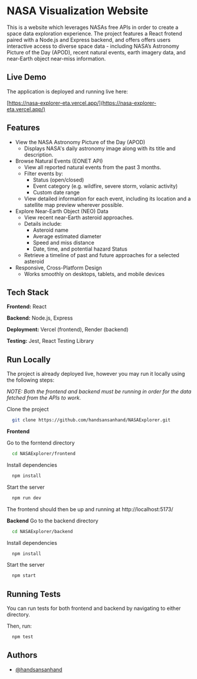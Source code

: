 
# NASA Visualization Website

This is a website which leverages NASAs free APIs in order to create a space data exploration experience. The project features a React frotend paired with a Node.js and Express backend, and offers offers users interactive access to diverse space data - including NASA’s Astronomy Picture of the Day (APOD), recent natural events, earth imagery data, and near-Earth object near-miss information.

## Live Demo
The application is deployed and running live here:

[https://nasa-explorer-eta.vercel.app/](https://nasa-explorer-eta.vercel.app/)
## Features

- View the NASA Astronomy Picture of the Day (APOD)
    - Displays NASA's daily astronomy image along with its title and description.
- Browse Natural Events (EONET API)
    - View all reported natural events from the past 3 months.
    - Filter events by:
        - Status (open/closed)
        - Event category (e.g. wildfire, severe storm, volanic activity)
        - Custom date range
    - View detailed information for each event, including its location and a satellite map preview wherever possible.
- Explore Near-Earth Object (NEO) Data
    - View recent near-Earth asteroid approaches.
    - Details include:
        - Asteroid name
        - Average estimated diameter
        - Speed and miss distance
        - Date, time, and potential hazard Status
    - Retrieve a timeline of past and future approaches for a selected asteroid
- Responsive, Cross-Platform Design
    - Works smoothly on desktops, tablets, and mobile devices


## Tech Stack

**Frontend:** React

**Backend:** Node.js, Express

**Deployment:** Vercel (frontend), Render (backend)

**Testing:** Jest, React Testing Library


## Run Locally

The project is already deployed live, however you may run it locally using the following steps:

*NOTE: Both the frontend and backend must be running in order for the data fetched from the APIs to work.*

Clone the project

```bash
  git clone https://github.com/handsansanhand/NASAExplorer.git
```


**Frontend**

Go to the forntend directory

```bash
  cd NASAExplorer/frontend
```

Install dependencies

```bash
  npm install
```

Start the server

```bash
  npm run dev
```

The frontend should then be up and running at http://localhost:5173/

**Backend**
Go to the backend directory

```bash
  cd NASAExplorer/backend
```

Install dependencies

```bash
  npm install
```

Start the server

```bash
  npm start
```


## Running Tests

You can run tests for both frontend and backend by navigating to either directory.

Then, run:
```bash
  npm test
```


## Authors

- [@handsansanhand](https://www.github.com/handsansanhand)

